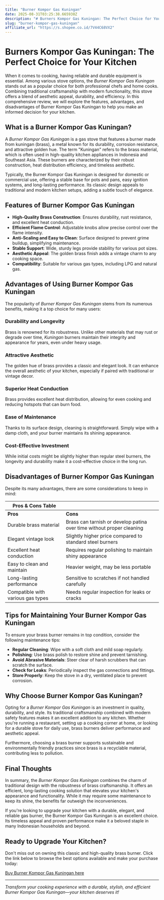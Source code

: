 ```yaml
---
title: "Burner Kompor Gas Kuningan"
date: 2025-08-31T03:25:38.665938Z
description: "# Burners Kompor Gas Kuningan: The Perfect Choice for Your Kitchen..."
slug: "burner-kompor-gas-kuningan"
affiliate_url: "https://s.shopee.co.id/7V44C68VX2"
---
```

# Burners Kompor Gas Kuningan: The Perfect Choice for Your Kitchen

When it comes to cooking, having reliable and durable equipment is essential. Among various stove options, the *Burner Kompor Gas Kuningan* stands out as a popular choice for both professional chefs and home cooks. Combining traditional craftsmanship with modern functionality, this stove offers a blend of aesthetic appeal, durability, and efficiency. In this comprehensive review, we will explore the features, advantages, and disadvantages of Burner Kompor Gas Kuningan to help you make an informed decision for your kitchen.

## What is a Burner Kompor Gas Kuningan?

A *Burner Kompor Gas Kuningan* is a gas stove that features a burner made from kuningan (brass), a metal known for its durability, corrosion resistance, and attractive golden hue. The term "Kuningan" refers to the brass material, which is often used in high-quality kitchen appliances in Indonesia and Southeast Asia. These burners are characterized by their robust construction, heat distribution efficiency, and timeless aesthetic.

Typically, the Burner Kompor Gas Kuningan is designed for domestic or commercial use, offering a stable base for pots and pans, easy ignition systems, and long-lasting performance. Its classic design appeals to traditional and modern kitchen setups, adding a subtle touch of elegance.

## Features of Burner Kompor Gas Kuningan

- **High-Quality Brass Construction**: Ensures durability, rust resistance, and excellent heat conduction.
- **Efficient Flame Control**: Adjustable knobs allow precise control over the flame intensity.
- **Anti-Scaling and Easy to Clean**: Surface designed to prevent grime buildup, simplifying maintenance.
- **Stable Support**: Wide, sturdy legs provide stability for various pot sizes.
- **Aesthetic Appeal**: The golden brass finish adds a vintage charm to any cooking space.
- **Compatibility**: Suitable for various gas types, including LPG and natural gas.

## Advantages of Using Burner Kompor Gas Kuningan

The popularity of *Burner Kompor Gas Kuningan* stems from its numerous benefits, making it a top choice for many users:

### Durability and Longevity
Brass is renowned for its robustness. Unlike other materials that may rust or degrade over time, *Kuningan* burners maintain their integrity and appearance for years, even under heavy usage.

### Attractive Aesthetic
The golden hue of brass provides a classic and elegant look. It can enhance the overall aesthetic of your kitchen, especially if paired with traditional or vintage decor.

### Superior Heat Conduction
Brass provides excellent heat distribution, allowing for even cooking and reducing hotspots that can burn food.

### Ease of Maintenance
Thanks to its surface design, cleaning is straightforward. Simply wipe with a damp cloth, and your burner maintains its shining appearance.

### Cost-Effective Investment
While initial costs might be slightly higher than regular steel burners, the longevity and durability make it a cost-effective choice in the long run.

## Disadvantages of Burner Kompor Gas Kuningan

Despite its many advantages, there are some considerations to keep in mind:

| Pros & Cons Table |  |
|---------------------|--------------------------------------------------------|
| **Pros**           | **Cons**                                              |
| Durable brass material | Brass can tarnish or develop patina over time without proper cleaning |
| Elegant vintage look  | Slightly higher price compared to standard steel burners |
| Excellent heat conduction | Requires regular polishing to maintain shiny appearance |
| Easy to clean and maintain | Heavier weight, may be less portable |
| Long-lasting performance | Sensitive to scratches if not handled carefully |
| Compatible with various gas types | Needs regular inspection for leaks or cracks |

## Tips for Maintaining Your Burner Kompor Gas Kuningan

To ensure your brass burner remains in top condition, consider the following maintenance tips:

- **Regular Cleaning**: Wipe with a soft cloth and mild soap regularly.
- **Polishing**: Use brass polish to restore shine and prevent tarnishing.
- **Avoid Abrasive Materials**: Steer clear of harsh scrubbers that can scratch the surface.
- **Check for Leaks**: Periodically inspect the gas connections and fittings.
- **Store Properly**: Keep the stove in a dry, ventilated place to prevent corrosion.

## Why Choose Burner Kompor Gas Kuningan?

Opting for a *Burner Kompor Gas Kuningan* is an investment in quality, durability, and style. Its traditional craftsmanship combined with modern safety features makes it an excellent addition to any kitchen. Whether you're running a restaurant, setting up a cooking corner at home, or looking for a durable stove for daily use, brass burners deliver performance and aesthetic appeal.

Furthermore, choosing a brass burner supports sustainable and environmentally friendly practices since brass is a recyclable material, contributing less to pollution.

## Final Thoughts

In summary, the *Burner Kompor Gas Kuningan* combines the charm of traditional design with the robustness of brass craftsmanship. It offers an efficient, long-lasting cooking solution that elevates your kitchen's appearance and functionality. While it may require some maintenance to keep its shine, the benefits far outweigh the inconveniences.

If you're looking to upgrade your kitchen with a durable, elegant, and reliable gas burner, the Burner Kompor Gas Kuningan is an excellent choice. Its timeless appeal and proven performance make it a beloved staple in many Indonesian households and beyond.

## Ready to Upgrade Your Kitchen?

Don't miss out on owning this classic and high-quality brass burner. Click the link below to browse the best options available and make your purchase today:

[Buy Burner Kompor Gas Kuningan here](https://s.shopee.co.id/7V44C68VX2)

---

*Transform your cooking experience with a durable, stylish, and efficient Burner Kompor Gas Kuningan—your kitchen deserves it!*